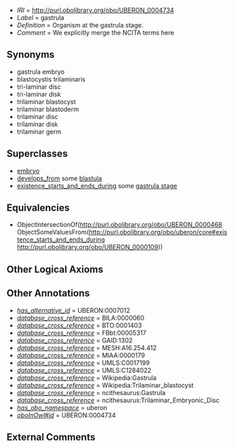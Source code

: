  * *IRI* = http://purl.obolibrary.org/obo/UBERON_0004734
 * *Label* = gastrula
 * *Definition* = Organism at the gastrula stage.
 * *Comment* = We explicitly merge the NCITA terms here

## Synonyms

 * gastrula embryo
 * blastocystis trilaminaris
 * tri-laminar disc
 * tri-laminar disk
 * trilaminar blastocyst
 * trilaminar blastoderm
 * trilaminar disc
 * trilaminar disk
 * trilaminar germ

## Superclasses

 * [embryo](../../UBERON/22/UBERON_0000922.md)
 * [develops_from](../../RO/02/RO_0002202.md) some [blastula](../../UBERON/07/UBERON_0000307.md)
 * [existence_starts_and_ends_during](../../core#existence/ng/core#existence_starts_and_ends_during.md) some [gastrula stage](../../UBERON/09/UBERON_0000109.md)

## Equivalencies

 * ObjectIntersectionOf(<http://purl.obolibrary.org/obo/UBERON_0000468> ObjectSomeValuesFrom(<http://purl.obolibrary.org/obo/uberon/core#existence_starts_and_ends_during> <http://purl.obolibrary.org/obo/UBERON_0000109>))

## Other Logical Axioms


## Other Annotations

 * *[has_alternative_id](../../Id/oboInOwl#hasAlternativeId.md)* = UBERON:0007012
 * *[database_cross_reference](../../ef/oboInOwl#hasDbXref.md)* = BILA:0000060
 * *[database_cross_reference](../../ef/oboInOwl#hasDbXref.md)* = BTO:0001403
 * *[database_cross_reference](../../ef/oboInOwl#hasDbXref.md)* = FBbt:00005317
 * *[database_cross_reference](../../ef/oboInOwl#hasDbXref.md)* = GAID:1302
 * *[database_cross_reference](../../ef/oboInOwl#hasDbXref.md)* = MESH:A16.254.412
 * *[database_cross_reference](../../ef/oboInOwl#hasDbXref.md)* = MIAA:0000179
 * *[database_cross_reference](../../ef/oboInOwl#hasDbXref.md)* = UMLS:C0017199
 * *[database_cross_reference](../../ef/oboInOwl#hasDbXref.md)* = UMLS:C1284022
 * *[database_cross_reference](../../ef/oboInOwl#hasDbXref.md)* = Wikipedia:Gastrula
 * *[database_cross_reference](../../ef/oboInOwl#hasDbXref.md)* = Wikipedia:Trilaminar_blastocyst
 * *[database_cross_reference](../../ef/oboInOwl#hasDbXref.md)* = ncithesaurus:Gastrula
 * *[database_cross_reference](../../ef/oboInOwl#hasDbXref.md)* = ncithesaurus:Trilaminar_Embryonic_Disc
 * *[has_obo_namespace](../../ce/oboInOwl#hasOBONamespace.md)* = uberon
 * *[oboInOwl#id](../../id/oboInOwl#id.md)* = UBERON:0004734

## External Comments

